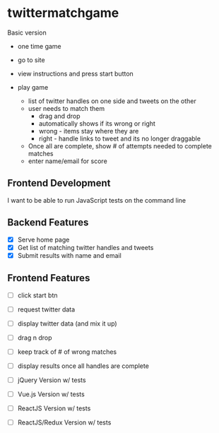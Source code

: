 # twittermatchgame

Basic version

- one time game

- go to site
- view instructions and press start button
- play game
    - list of twitter handles on one side and tweets on the other
    - user needs to match them
        - drag and drop
        - automatically shows if its wrong or right
        - wrong - items stay where they are
        - right - handle links to tweet and its no longer draggable
    - Once all are complete, show # of attempts needed to complete matches
    - enter name/email for score

## Frontend Development

I want to be able to run JavaScript tests on the command line

## Backend Features

- [x] Serve home page
- [x] Get list of matching twitter handles and tweets
- [x] Submit results with name and email

## Frontend Features

- [ ] click start btn
- [ ] request twitter data
- [ ] display twitter data (and mix it up)
- [ ] drag n drop
- [ ] keep track of # of wrong matches
- [ ] display results once all handles are complete

- [ ] jQuery Version w/ tests
- [ ] Vue.js Version w/ tests
- [ ] ReactJS Version w/ tests
- [ ] ReactJS/Redux Version w/ tests
